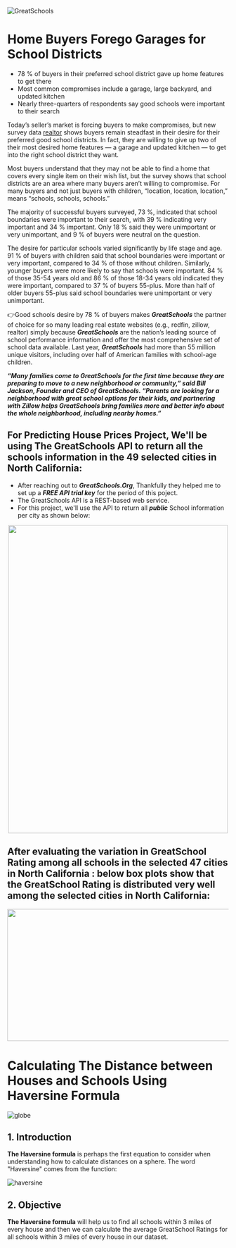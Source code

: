 ![GreatSchools](https://user-images.githubusercontent.com/67468718/102781273-44749a80-434c-11eb-946b-da7503def432.jpg)

# Home Buyers Forego Garages for School Districts
   * 78 % of buyers in their preferred school district gave up home features to get there
   * Most common compromises include a garage, large backyard, and updated kitchen
   * Nearly three-quarters of respondents say good schools were important to their search
 
Today’s seller’s market is forcing buyers to make compromises, but new survey data [realtor](http://wwww.realtor.com) shows buyers remain steadfast in their desire for their preferred good school districts. In fact, they are willing to give up two of their most desired home features — a garage and updated kitchen — to get into the right school district they want.

Most buyers understand that they may not be able to find a home that covers every single item on their wish list, but the survey shows that school districts are an area where many buyers aren’t willing to compromise. For many buyers and not just buyers with children, “location, location, location,” means “schools, schools, schools.”

The majority of successful buyers surveyed, 73 %, indicated that school boundaries were important to their search, with 39 % indicating very important and 34 % important. Only 18 % said they were unimportant or very unimportant, and 9 % of buyers were neutral on the question.

The desire for particular schools varied significantly by life stage and age. 91 % of buyers with children said that school boundaries were important or very important, compared to 34 % of those without children. Similarly, younger buyers were more likely to say that schools were important. 84 % of those 35-54 years old and 86 % of those 18-34 years old indicated they were important, compared to 37 % of buyers 55-plus. More than half of older buyers 55-plus said school boundaries were unimportant or very unimportant.

👉Good schools desire by 78 % of buyers makes ***GreatSchools*** the partner of choice for so many leading real estate websites (e.g., redfin, zillow, realtor) simply because ***GreatSchools*** are the nation’s leading source of school performance information and offer the most comprehensive set of school data available. Last year, ***GreatSchools*** had more than 55 million unique visitors, including over half of American families with school-age children.

***“Many families come to GreatSchools for the first time because they are preparing to move to a new neighborhood or community,” said Bill Jackson, Founder and CEO of GreatSchools. “Parents are looking for a neighborhood with great school options for their kids, and partnering with Zillow helps GreatSchools bring families more and better info about the whole neighborhood, including nearby homes.”***


## For Predicting House Prices Project, We'll be using The GreatSchools API to return all the schools information in the 49 selected cities in North California:
   * After reaching out to ***GreatSchools.Org***, Thankfully they helped me to set up a ***FREE API trial key*** for the period of this poject.
   * The GreatSchools API is a REST-based web service.
   * For this project, we'll use the API to return all ***public*** School information per city as shown below:    
  
<p align="center">
  <img width="500" height="700" src="https://user-images.githubusercontent.com/67468718/102781300-50605c80-434c-11eb-8665-ba977e8b3be0.jpg">
</p>
   
## After evaluating the variation in GreatSchool Rating among all schools in the selected 47 cities in North California : below box plots show that the GreatSchool Rating is distributed very well among the selected cities in North California:

<p align="center">
  <img width="800" height="300" src="https://user-images.githubusercontent.com/67468718/102782406-25770800-434e-11eb-9bfa-c6987d7581cc.jpg">
</p>


# Calculating The Distance between Houses and Schools Using Haversine Formula


![globe](https://user-images.githubusercontent.com/67468718/116970776-6a506b00-ac6d-11eb-80a6-2922f6f28929.JPG)

## 1.  Introduction<a id='1_Introduction'></a>

**The Haversine formula** is perhaps the first equation to consider when understanding how to calculate distances on a sphere. The word "Haversine" comes from the function:

![haversine](https://user-images.githubusercontent.com/67468718/116973847-fe243600-ac71-11eb-9ad5-b7bb216deb41.JPG)

## 2. Objective

**The Haversine formula** will help us to find all schools within 3 miles of every house and then we can calculate the average GreatSchool Ratings for all schools within 3 miles of every house in our dataset.
   



